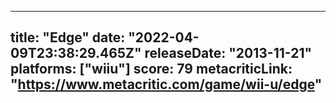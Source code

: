 
---
title: "Edge"
date: "2022-04-09T23:38:29.465Z"
releaseDate: "2013-11-21"
platforms: ["wiiu"]
score: 79
metacriticLink: "https://www.metacritic.com/game/wii-u/edge"
---
